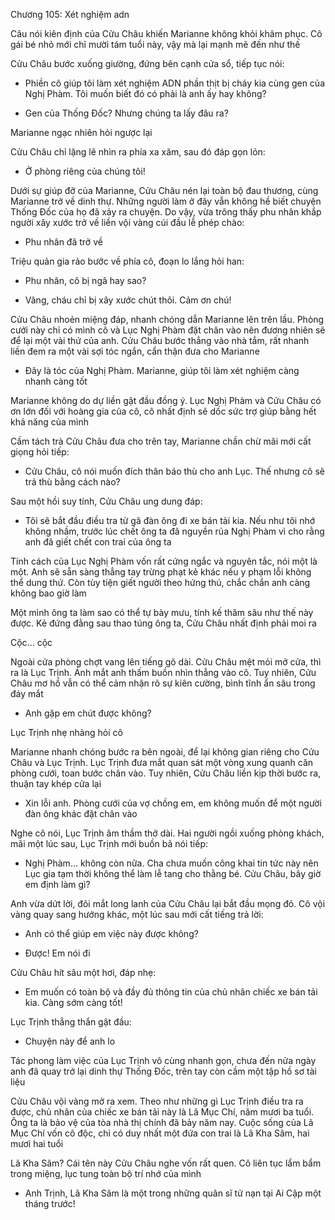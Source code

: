 




Chương 105: Xét nghiệm adn

Câu nói kiên định của Cửu Châu khiến Marianne không khỏi khâm phục. Cô gái bé nhỏ mới chỉ mười tám tuổi này, vậy mà lại mạnh mẽ đến như thế

Cửu Châu bước xuống giường, đứng bên cạnh cửa sổ, tiếp tục nói:

- Phiền cô giúp tôi làm xét nghiệm ADN phần thịt bị cháy kia cùng gen của Nghị Phàm. Tôi muốn biết đó có phải là anh ấy hay không?

- Gen của Thống Đốc? Nhưng chúng ta lấy đâu ra?

Marianne ngạc nhiên hỏi ngược lại

Cửu Châu chỉ lặng lẽ nhìn ra phía xa xăm, sau đó đáp gọn lỏn:

- Ở phòng riêng của chúng tôi!

Dưới sự giúp đỡ của Marianne, Cửu Châu nén lại toàn bộ đau thương, cùng Marianne trở về dinh thự. Những người làm ở đây vẫn không hề biết chuyện Thống Đốc của họ đã xảy ra chuyện. Do vậy, vừa trông thấy phu nhân khắp người xây xước trở về liền vội vàng cúi đầu lễ phép chào:


- Phu nhân đã trở về

Triệu quản gia rảo bước về phía cô, đoạn lo lắng hỏi han:

- Phu nhân, cô bị ngã hay sao?

- Vâng, cháu chỉ bị xây xước chút thôi. Cảm ơn chú!

Cửu Châu nhoẻn miệng đáp, nhanh chóng dẫn Marianne lên trên lầu. Phòng cưới này chỉ có mình cô và Lục Nghị Phàm đặt chân vào nên đương nhiên sẽ để lại một vài thứ của anh. Cửu Châu bước thẳng vào nhà tắm, rất nhanh liền đem ra một vài sợi tóc ngắn, cẩn thận đưa cho Marianne

- Đây là tóc của Nghị Phàm. Marianne, giúp tôi làm xét nghiệm càng nhanh càng tốt

Marianne không do dự liền gật đầu đồng ý. Lục Nghị Phàm và Cửu Châu có ơn lớn đối với hoàng gia của cô, cô nhất định sẽ dốc sức trợ giúp bằng hết khả năng của mình

Cầm tách trà Cửu Châu đưa cho trên tay, Marianne chần chừ mãi mới cất giọng hỏi tiếp:

- Cửu Châu, cô nói muốn đích thân báo thù cho anh Lục. Thế nhưng cô sẽ trả thù bằng cách nào?

Sau một hồi suy tính, Cửu Châu ung dung đáp:

- Tôi sẽ bắt đầu điều tra từ gã đàn ông đi xe bán tải kia. Nếu như tôi nhớ không nhầm, trước lúc chết ông ta đã nguyền rủa Nghị Phàm vì cho rằng anh đã giết chết con trai của ông ta

Tính cách của Lục Nghị Phàm vốn rất cứng ngắc và nguyên tắc, nói một là một. Anh sẽ sẵn sàng thẳng tay trừng phạt kẻ khác nếu y phạm lỗi không thể dung thứ. Còn tùy tiện giết người theo hứng thú, chắc chắn anh càng không bao giờ làm


Một mình ông ta làm sao có thể tự bày mưu, tính kế thâm sâu như thế này được. Kẻ đứng đằng sau thao túng ông ta, Cửu Châu nhất định phải moi ra

Cộc... cộc

Ngoài cửa phòng chợt vang lên tiếng gõ dài. Cửu Châu mệt mỏi mở cửa, thì ra là Lục Trịnh. Ánh mắt anh thấm buồn nhìn thẳng vào cô. Tuy nhiên, Cửu Châu mơ hồ vẫn có thể cảm nhận rõ sự kiên cường, bình tĩnh ẩn sâu trong đáy mắt

- Anh gặp em chút được không?

Lục Trịnh nhẹ nhàng hỏi cô

Marianne nhanh chóng bước ra bên ngoài, để lại không gian riêng cho Cửu Châu và Lục Trịnh. Lục Trịnh đưa mắt quan sát một vòng xung quanh căn phòng cưới, toan bước chân vào. Tuy nhiên, Cửu Châu liền kịp thời bước ra, thuận tay khép cửa lại

- Xin lỗi anh. Phòng cưới của vợ chồng em, em không muốn để một người đàn ông khác đặt chân vào

Nghe cô nói, Lục Trịnh âm thầm thở dài. Hai người ngồi xuống phòng khách, mãi một lúc sau, Lục Trịnh mới buồn bã nói tiếp:

- Nghị Phàm... không còn nữa. Cha chưa muốn công khai tin tức này nên Lục gia tạm thời không thể làm lễ tang cho thằng bé. Cửu Châu, bây giờ em định làm gì?

Anh vừa dứt lời, đôi mắt long lanh của Cửu Châu lại bắt đầu mọng đỏ. Cô vội vàng quay sang hướng khác, một lúc sau mới cất tiếng trả lời:

- Anh có thể giúp em việc này được không?

- Được! Em nói đi

Cửu Châu hít sâu một hơi, đáp nhẹ:

- Em muốn có toàn bộ và đầy đủ thông tin của chủ nhân chiếc xe bán tải kia. Càng sớm càng tốt!

Lục Trịnh thẳng thắn gật đầu:

- Chuyện này để anh lo

Tác phong làm việc của Lục Trịnh vô cùng nhanh gọn, chưa đến nửa ngày anh đã quay trở lại dinh thự Thống Đốc, trên tay còn cầm một tập hồ sơ tài liệu

Cửu Châu vội vàng mở ra xem. Theo như những gì Lục Trịnh điều tra ra được, chủ nhân của chiếc xe bán tải này là Lã Mục Chí, năm mươi ba tuổi. Ông ta là bảo vệ của tòa nhà thị chính đã bảy năm nay. Cuộc sống của Lã Mục Chí vốn cô độc, chỉ có duy nhất một đứa con trai là Lã Kha Sâm, hai mươi hai tuổi

Lã Kha Sâm? Cái tên này Cửu Châu nghe vốn rất quen. Cô liên tục lẩm bẩm trong miệng, lục tung toàn bộ trí nhớ của mình

- Anh Trịnh, Lã Kha Sâm là một trong những quân sĩ tử nạn tại Ai Cập một tháng trước!




